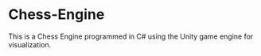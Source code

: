 # Chess-Engine
This is a Chess Engine programmed in C# using the Unity game engine for visualization.
